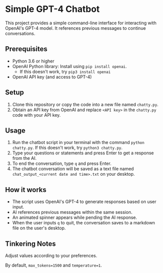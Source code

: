 # Simple GPT-4 Chatbot

This project provides a simple command-line interface for interacting with OpenAI's GPT-4 model. It references previous messages to continue conversations.

## Prerequisites

- Python 3.6 or higher
- OpenAI Python library: Install using `pip install openai`.
  - If this doesn't work, try `pip3 install openai`
- OpenAI API key (and access to GPT-4)

## Setup

1. Clone this repository or copy the code into a new file named `chatty.py`.
2. Obtain an API key from OpenAI and replace `<API key>` in the `chatty.py` code with your API key.

## Usage

1. Run the chatbot script in your terminal with the command `python chatty.py`. If this doesn't work, try `python3 chatty.py`.
2. Type your questions or statements and press Enter to get a response from the AI.
3. To end the conversation, type `q` and press Enter.
4. The chatbot conversation will be saved as a text file named `chat_output_<current date and time>.txt` on your desktop.

## How it works

- The script uses OpenAI's GPT-4 to generate responses based on user input.
- AI references previous messages within the same session.
- An animated spinner appears while pending the AI response.
- When the user inputs `q` to quit, the conversation saves to a markdown file on the user's desktop.

## Tinkering Notes

Adjust values according to your preferences.

By default, `max_tokens=1500` and `temperature=1`.
